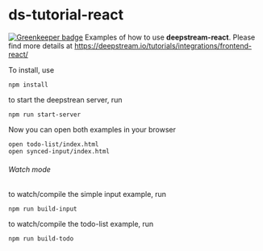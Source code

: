 # ds-tutorial-react

[![Greenkeeper badge](https://badges.greenkeeper.io/deepstreamIO/ds-tutorial-react.svg)](https://greenkeeper.io/)
Examples of how to use **deepstream-react**. Please find more details
at https://deepstream.io/tutorials/integrations/frontend-react/

To install, use
```
npm install
```

to start the deepstrean server, run
```
npm run start-server
```

Now you can open both examples in your browser
```
open todo-list/index.html
open synced-input/index.html
```


###### Watch mode

to watch/compile the simple input example, run
```
npm run build-input
```

to watch/compile the todo-list example, run
```
npm run build-todo
```
